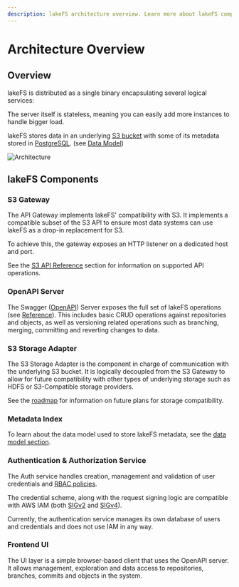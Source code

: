 ```yaml
---
description: lakeFS architecture overview. Learn more about lakeFS components, including its S3 API gateway.
---
```


# Architecture Overview

## Overview

lakeFS is distributed as a single binary encapsulating several logical services:

The server itself is stateless, meaning you can easily add more instances to handle bigger load.

lakeFS stores data in an underlying [S3 bucket](https://aws.amazon.com/s3/) with some of its metadata stored in [PostgreSQL](https://www.postgresql.org/). (see [Data Model](data-model.md))

![Architecture](../assets/img/arch.png)

## lakeFS Components

### S3 Gateway

The API Gateway implements lakeFS' compatibility with S3. It implements a compatible subset of the S3 API to ensure most data systems can use lakeFS as a drop-in replacement for S3.

To achieve this, the gateway exposes an HTTP listener on a dedicated host and port.

See the [S3 API Reference](../reference/s3.md) section for information on supported API operations.

### OpenAPI Server

The Swagger ([OpenAPI](https://swagger.io/docs/specification/basic-structure/)) Server exposes the full set of lakeFS operations (see [Reference](../reference/api.md)). This includes basic CRUD operations against repositories and objects, as well as versioning related operations such as branching, merging, committing and reverting changes to data.

### S3 Storage Adapter

The S3 Storage Adapter is the component in charge of communication with the underlying S3 bucket. It is logically decoupled from the S3 Gateway to allow for future compatibility with other types of underlying storage such as HDFS or S3-Compatible storage providers.

See the [roadmap](roadmap.md) for information on future plans for storage compatibility. 

### Metadata Index

To learn about the data model used to store lakeFS metadata, see the [data model section](data-model.md).

### Authentication & Authorization Service

The Auth service handles creation, management and validation of user credentials and [RBAC policies](https://en.wikipedia.org/wiki/Role-based_access_control).

The credential scheme, along with the request signing logic are compatible with AWS IAM (both [SIGv2](https://docs.aws.amazon.com/general/latest/gr/signature-version-2.html) and [SIGv4](https://docs.aws.amazon.com/general/latest/gr/signature-version-4.html)).

Currently, the authentication service manages its own database of users and credentials and does not use IAM in any way. 

### Frontend UI

The UI layer is a simple browser-based client that uses the OpenAPI server. It allows management, exploration and data access to repositories, branches, commits and objects in the system.

